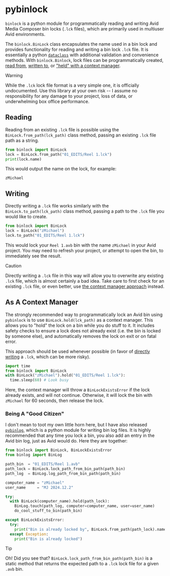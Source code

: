 # pybinlock

`binlock` is a python module for programmatically reading and writing Avid Media Composer bin locks (`.lck` files), which are primarily used in multiuser Avid environments.

The `binlock.BinLock` class encapsulates the name used in a bin lock and provides functionality for reading and writing a bin lock `.lck` file.  It is essentially a python 
[`dataclass`](https://docs.python.org/3/library/dataclasses.html) with additional validation and convenience methods.  With `binlock.Binlock`, lock files can be programmatically 
created, [read from](#reading), [written to](#writing), or ["held" with a context manager](#as-a-context-manager).

>[!WARNING]
>While the `.lck` lock file format is a very simple one, it is officially undocumented.  Use this library at your own risk -- I assume no responsibility for any damage to your
>project, loss of data, or underwhelming box office performance.

## Reading

Reading from an existing `.lck` file is possible using the `BinLock.from_path(lck_path)` class method, passing an existing `.lck` file path as a string.

```python
from binlock import BinLock
lock = BinLock.from_path("01_EDITS/Reel 1.lck")
print(lock.name)
```
This would output the name on the lock, for example:
```
zMichael
```

## Writing

Directly writing a `.lck` file works similarly with the `BinLock.to_path(lck_path)` class method, passing a path to the `.lck` file you would like to create.

```python
from binlock import BinLock
lock = BinLock("zMichael")
lock.to_path("01_EDITS/Reel 1.lck")
```
This would lock your `Reel 1.avb` bin with the name `zMichael` in your Avid project.  You may need to refresh your project, or attempt to open the bin, to immediately 
see the result.

>[!CAUTION]
>Directly writing a `.lck` file in this way will allow you to overwrite any existing `.lck` file, which is almost certainly a bad idea.  Take care to first
>check for an existing `.lck` file, or even better, use [the context manager approach](#as-a-context-manager) instead.

## As A Context Manager

The strongly recommended way to programmatically lock an Avid bin using `pybinlock` is to use `BinLock.hold(lck_path)` as a context manager.  This allows you to "hold" the 
lock on a bin while you do stuff to it.  It includes safety checks to ensure a lock does not already exist (i.e. the bin is locked by someone else), and automatically 
removes the lock on exit or on fatal error.

This approach should be used whenever possible (in favor of [directly writing](#writing) a `.lck`, which can be more risky).

```python
import time
from binlock import BinLock
with BinLock("zMichael").hold("01_EDITS/Reel 1.lck"):
  time.sleep(60) # Look busy
```
Here, the context manager will throw a `BinLockExistsError` if the lock already exists, and will not continue.  Otherwise, it will lock the bin with `zMichael` for 60 seconds, then release the lock.

### Being A "Good Citizen"

I don't mean to toot my own little horn here, but I have also released [`pybinlog`](https://github.com/mjiggidy/pybinlog), which is a python module for writing bin log files.  It is highly 
recommended that any time you lock a bin, you also add an entry in the Avid bin log, just as Avid would do.  Here they are together:

```python
from binlock import BinLock, BinLockExistsError
from binlog import BinLog

path_bin  = "01_EDITS/Reel 1.avb"
path_lock = BinLock.lock_path_from_bin_path(path_bin)
path_log  = BinLog.log_path_from_bin_path(path_bin)

computer_name = "zMichael"
user_name     = "MJ 2024.12.2"

try:
  with BinLock(computer_name).hold(path_lock):
    BinLog.touch(path_log, computer=computer_name, user=user_name)
    do_cool_stuff_to_bin(path_bin)

except BinLockExistsError:
  try:
    print("Bin is already locked by", BinLock.from_path(path_lock).name)
  except Exception:
    print("Bin is already locked")
```
>[!TIP]
>Oh!  Did you see that?  `BinLock.lock_path_from_bin_path(path_bin)` is a static method that returns the expected path to a `.lck` lock file for a given `.avb` bin.
